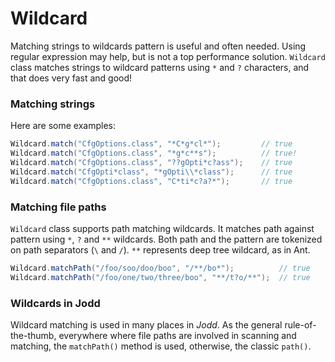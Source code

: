 # Wildcard

Matching strings to wildcards pattern is useful and often needed. Using regular expression may help, but is not a top performance solution. `Wildcard` class matches strings to wildcard patterns using `*` and `?` characters, and that does very fast and good!

### Matching strings

Here are some examples:

```java
Wildcard.match("CfgOptions.class", "*C*g*cl*");         // true   
Wildcard.match("CfgOptions.class", "*g*c**s");          // true!   
Wildcard.match("CfgOptions.class", "??gOpti*c?ass");    // true   
Wildcard.match("CfgOpti*class", "*gOpti\\*class");      // true   
Wildcard.match("CfgOptions.class", "C*ti*c?a?*");       // true
```

### Matching file paths

`Wildcard` class supports path matching wildcards. It matches path against pattern using `*`, `?` and `**` wildcards. Both path and the pattern are tokenized on path separators \(`\` and `/`\). `**` represents deep tree wildcard, as in Ant.

```java
Wildcard.matchPath("/foo/soo/doo/boo", "/**/bo*");          // true
Wildcard.matchPath("/foo/one/two/three/boo", "**/t?o/**");  // true
```

### Wildcards in Jodd

Wildcard matching is used in many places in _Jodd_. As the general rule-of-the-thumb, everywhere where file paths are involved in scanning and matching, the `matchPath()` method is used, otherwise, the classic `path()`.


